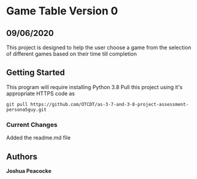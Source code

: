 # Game Table Version 0
## 09/06/2020
This project is designed to help the user choose a game from the selection of different games based on their time till completion

## Getting Started

This program will require installing Python 3.8
Pull this project using it's appropriate HTTPS code as

```
git pull https://github.com/OTCDT/as-3-7-and-3-8-project-assessment-persona5guy.git
```

### Current Changes
Added the readme.md file

## Authors
**Joshua Peacocke**